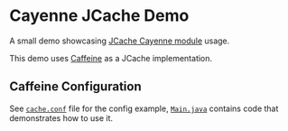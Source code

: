 # Cayenne JCache Demo

A small demo showcasing [JCache Cayenne module](https://cayenne.apache.org/docs/4.2/cayenne-guide/#ext-jcache) usage.

This demo uses [Caffeine](https://github.com/ben-manes/caffeine) as a JCache implementation.

## Caffeine Configuration

See [`cache.conf`](https://github.com/stariy95/jcache-caffeine-demo/blob/master/src/main/resources/cache.conf) file for the config example,
[`Main.java`](https://github.com/stariy95/jcache-caffeine-demo/blob/master/src/main/java/org/apache/cayenne/demo/jcache/Main.java#L31) contains code that demonstrates how to use it.  
